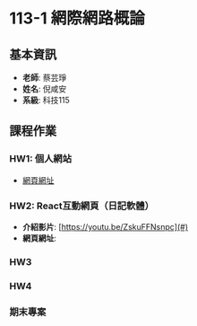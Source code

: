 # 113-1 網際網路概論

## 基本資訊
- **老師**: 蔡芸琤
- **姓名**: 倪咸安
- **系級**: 科技115

## 課程作業

### HW1: 個人網站
- [網頁網址](https://aleck581.github.io/Web/)

### HW2: React互動網頁（日記軟體）
- **介紹影片**: [https://youtu.be/ZskuFFNsnpc](#)
- **網頁網址**: [](#)

### HW3


### HW4


### 期末專案

